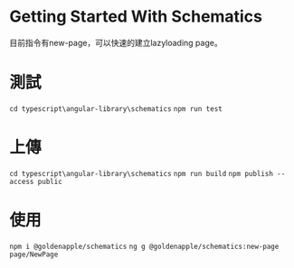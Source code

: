 # Getting Started With Schematics

目前指令有new-page，可以快速的建立lazyloading page。

# 測試

`cd typescript\angular-library\schematics`
`npm run test`

# 上傳

`cd typescript\angular-library\schematics`
`npm run build`
`npm publish --access public`

# 使用

`npm i @goldenapple/schematics`
`ng g @goldenapple/schematics:new-page page/NewPage`
